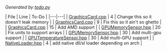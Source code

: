 _Generated by [todo.py](../scripts/todo.py)_

| File | Line | To-Do |
|---|---|
| [GraphicsCard.cpp](../Remote-PC-Monitoring-Tool/server/GraphicsCard.cpp#L4) | 4 | Change this so it doesn't leak memory |
| [GraphicsCard.cpp](../Remote-PC-Monitoring-Tool/server/GraphicsCard.cpp#L9) | 9 | Fix this so it ain't so ghetto |
| [GraphicsCard.cpp](../Remote-PC-Monitoring-Tool/server/GraphicsCard.cpp#L15) | 15 | Add AMD support |
| [GPUMemorySensor.hpp](../Remote-PC-Monitoring-Tool/server/GPUMemorySensor.hpp#L20) | 20 | Fix units to support arrays |
| [GPUMemorySensor.hpp](../Remote-PC-Monitoring-Tool/server/GPUMemorySensor.hpp#L30) | 30 | Add multi-gpu support |
| [GPUTemperatureSensor.hpp](../Remote-PC-Monitoring-Tool/server/GPUTemperatureSensor.hpp#L30) | 30 | Add multi-GPU support |
| [NativeLoader.hpp](../Remote-PC-Monitoring-Tool/server/NativeLoader.hpp#L4) | 4 | add native dll/sl loader depending on arch |
